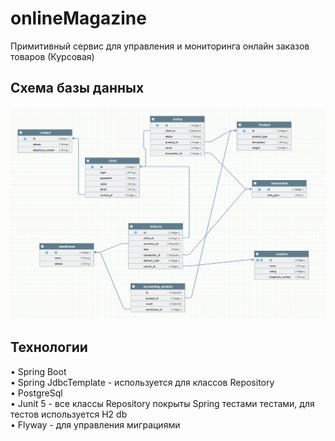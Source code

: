 # onlineMagazine
Примитивный сервис для управления и мониторинга онлайн заказов товаров (Курсовая)
## Схема базы данных
![Image alt](https://github.com/Aleshawork/onlineMagazine/raw/master/bd_screen.png)
## Технологии 
• Spring Boot  
• Spring JdbcTemplate - используется для классов Repository  
• PostgreSql  
• Junit 5 - все классы Repository покрыты Spring тестами тестами, для тестов используется H2 db  
• Flyway - для управления миграциями  

